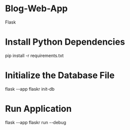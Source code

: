 # Blog-Web-App
Flask

# Install Python Dependencies
pip install -r requirements.txt


# Initialize the Database File
flask --app flaskr init-db


# Run Application
flask --app flaskr run --debug



